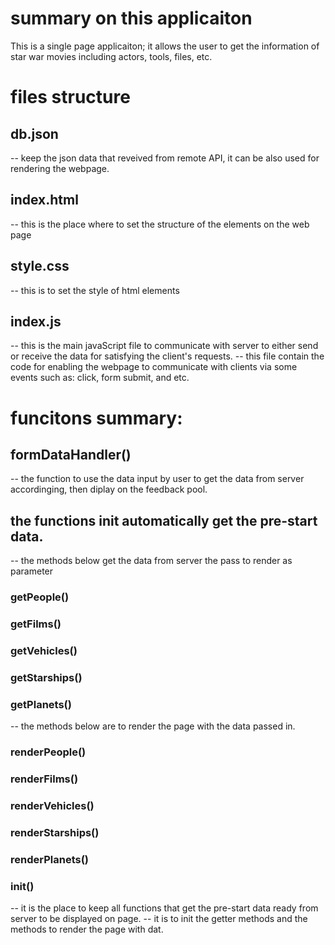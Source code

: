 # summary on this applicaiton
This is a single page applicaiton; it allows the user to get the 
information of star war movies including actors, tools, files, etc.  

# files structure
## db.json
-- keep the json data that reveived from remote API, it can be also used for rendering the webpage. 
## index.html
-- this is the place where to set the structure of the elements on the web page
## style.css
-- this is to set the style of html elements

## index.js
-- this is the main javaScript file to communicate with server to either send or receive the data for satisfying the client's requests. 
-- this file contain the code for enabling the webpage to communicate with clients via some events such as: click, form submit, and etc. 

# funcitons summary:
## formDataHandler()
-- the function to use the data input by user to get the data from server accordinging, then diplay on the feedback pool. 
## the functions init automatically get the pre-start data. 
-- the methods below get the data from server the pass to render as parameter
### getPeople()
### getFilms()
### getVehicles()
### getStarships()
### getPlanets()

-- the methods below are to render the page with the data passed in.
### renderPeople()
### renderFilms()
### renderVehicles()
### renderStarships()
### renderPlanets()

### init()
-- it is the place to keep all functions that get the pre-start data ready from server to be displayed on page. 
-- it is to init the getter methods and the methods to render the page with dat.  
